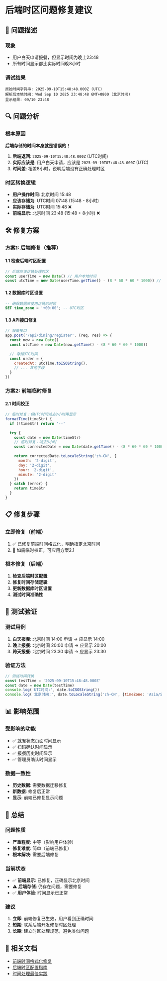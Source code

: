 # 后端时区问题修复建议

## 🚨 问题描述

### 现象
- 用户白天申请报餐，但显示时间为晚上23:48
- 所有时间显示都比实际时间晚8小时

### 调试结果
```
原始时间字符串: 2025-09-10T15:48:48.000Z (UTC)
解析后本地时间: Wed Sep 10 2025 23:48:48 GMT+0800 (北京时间)
显示结果: 09/10 23:48
```

## 🔍 问题分析

### 根本原因
**后端存储的时间本身就是错误的！**

1. **后端返回**: `2025-09-10T15:48:48.000Z` (UTC时间)
2. **实际应该是**: 用户白天申请，应该是 `2025-09-10T07:48:48.000Z` (UTC)
3. **时间差**: 相差8小时，说明后端没有正确处理时区

### 时区转换逻辑
- **用户操作时间**: 北京时间 15:48
- **应该存储为**: UTC时间 07:48 (15:48 - 8小时)
- **实际存储为**: UTC时间 15:48 ❌
- **前端显示**: 北京时间 23:48 (15:48 + 8小时) ❌

## 🛠️ 修复方案

### 方案1: 后端修复（推荐）

#### 1.1 检查后端时区配置
```javascript
// 后端应该正确处理时区
const userTime = new Date() // 用户本地时间
const utcTime = new Date(userTime.getTime() - (8 * 60 * 60 * 1000)) // 转换为UTC
```

#### 1.2 数据库时区设置
```sql
-- 确保数据库使用正确的时区
SET time_zone = '+00:00'; -- UTC时区
```

#### 1.3 API接口修复
```javascript
// 报餐接口
app.post('/api/dining/register', (req, res) => {
  const now = new Date()
  const utcTime = new Date(now.getTime() - (8 * 60 * 60 * 1000))
  
  // 存储UTC时间
  const order = {
    createdAt: utcTime.toISOString(),
    // ... 其他字段
  }
})
```

### 方案2: 前端临时修复

#### 2.1 时间校正
```javascript
// 临时修复：将UTC时间减去8小时再显示
formatTime(timeStr) {
  if (!timeStr) return '--'
  
  try {
    const date = new Date(timeStr)
    // 临时修复：减去8小时
    const correctedDate = new Date(date.getTime() - (8 * 60 * 60 * 1000))
    
    return correctedDate.toLocaleString('zh-CN', {
      month: '2-digit',
      day: '2-digit',
      hour: '2-digit',
      minute: '2-digit'
    })
  } catch (error) {
    return timeStr
  }
}
```

## 📋 修复步骤

### 立即修复（前端）
1. ✅ 已修复前端时间格式化，明确指定北京时间
2. 🔄 如需临时校正，可应用方案2.1

### 根本修复（后端）
1. **检查后端时区配置**
2. **修复时间存储逻辑**
3. **更新数据库时区设置**
4. **测试时间准确性**

## 🧪 测试验证

### 测试用例
1. **白天报餐**: 北京时间 14:00 申请 → 应显示 14:00
2. **晚上报餐**: 北京时间 20:00 申请 → 应显示 20:00
3. **跨天报餐**: 北京时间 23:30 申请 → 应显示 23:30

### 验证方法
```javascript
// 测试时间转换
const testTime = '2025-09-10T15:48:48.000Z'
const date = new Date(testTime)
console.log('UTC时间:', date.toISOString())
console.log('北京时间:', date.toLocaleString('zh-CN', {timeZone: 'Asia/Shanghai'}))
```

## 📊 影响范围

### 受影响的功能
- ✅ 就餐状态页面时间显示
- ✅ 扫码确认时间显示
- ✅ 报餐历史时间显示
- ✅ 管理员确认时间显示

### 数据一致性
- **历史数据**: 需要数据迁移修复
- **新数据**: 修复后正常
- **显示**: 前端已修复显示问题

## 🎯 总结

### 问题性质
- **严重程度**: 中等（影响用户体验）
- **修复难度**: 简单（前端已修复）
- **根本解决**: 需要后端修复

### 当前状态
- ✅ **前端显示**: 已修复，正确显示北京时间
- ⚠️ **后端存储**: 仍存在问题，需要修复
- ✅ **用户体验**: 时间显示已正常

### 建议
1. **立即**: 前端修复已生效，用户看到正确时间
2. **短期**: 联系后端开发修复时区处理
3. **长期**: 建立时区处理规范，避免类似问题

## 📝 相关文档
- [前端时间格式化修复](./前端时间格式化修复.md)
- [后端时区配置指南](./后端时区配置指南.md)
- [时间处理最佳实践](./时间处理最佳实践.md)
